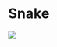 # Snake
[![](https://i.ytimg.com/vi/oYd8JYWJ9GA/maxresdefault.jpg)](https://youtu.be/EIyixC9NsLI?t=23s)
